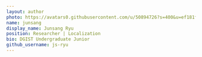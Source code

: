 ```yaml
---
layout: author
photo: https://avatars0.githubusercontent.com/u/50894726?s=400&u=ef181f71fab60468533457680c3f0c358e4722e9&v=4
name: junsang
display_name: Junsang Ryu
position: Researcher | Localization
bio: DGIST Undergraduate Junior
github_username: js-ryu
---
```

